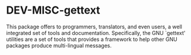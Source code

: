 DEV-MISC-gettext
================

This package offers to programmers, translators, and even users, a well integrated set of tools and documentation. Specifically, the GNU `gettext' utilities are a set of tools that provides a framework to help other GNU packages produce multi-lingual messages. 
